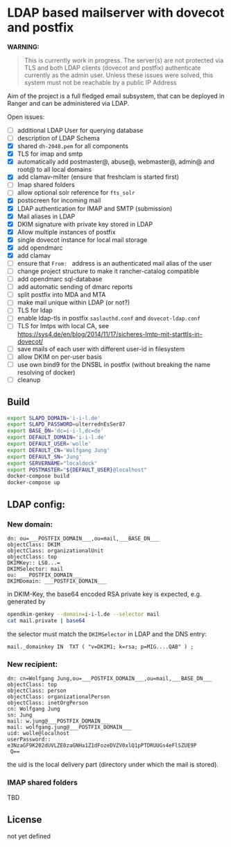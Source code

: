 # LDAP based mailserver with dovecot and postfix

**WARNING:**
> This is currently work in progress. The server(s) are not protected via TLS and 
> both LDAP clients (dovecot and postfix) authenticate currently as the admin user.
> Unless these issues were solved, this system must not be reachable by a public IP Address
 
Aim of the project is a full fledged email subsystem, that can be deployed in Ranger and 
can be administered via LDAP.

Open issues:
- [ ] additional LDAP User for querying database
- [ ] description of LDAP Schema
- [x] shared `dh-2048.pem` for all components 
- [x] TLS for imap and smtp 
- [x] automatically add postmaster@, abuse@, webmaster@, admin@ and root@ to all local domains
- [x] add clamav-milter (ensure that freshclam is started first) 
- [ ] Imap shared folders
- [ ] allow optional solr reference for `fts_solr`
- [x] postscreen for incoming mail
- [x] LDAP authentication for IMAP and SMTP (submission)
- [x] Mail aliases in LDAP
- [x] DKIM signature with private key stored in LDAP
- [x] Allow multiple instances of postfix
- [x] single dovecot instance for local mail storage
- [x] add opendmarc
- [x] add clamav
- [ ] ensure that `From: ` address is an authenticated mail alias of the user
- [ ] change project structure to make it rancher-catalog compatible
- [ ] add opendmarc sql-database
- [ ] add automatic sending of dmarc reports
- [ ] split postfix into MDA and MTA 
- [ ] make mail unique within LDAP (or not?)
- [ ] TLS for ldap
- [ ] enable ldap-tls in postfix `saslauthd.conf` and `dovecot-ldap.conf`
- [ ] TLS for lmtps with local CA, see https://sys4.de/en/blog/2014/11/17/sicheres-lmtp-mit-starttls-in-dovecot/
- [ ] save mails of each user with different user-id in filesystem
- [ ] allow DKIM on per-user basis
- [ ] use own bind9 for the DNSBL in postfix (without breaking the name resolving of docker)
- [ ] cleanup

## Build

```bash
export SLAPD_DOMAIN='i-i-l.de'
export SLAPD_PASSWORD=ulterrednEsSer87
export BASE_DN='dc=i-i-l,dc=de'
export DEFAULT_DOMAIN='i-i-l.de'
export DEFAULT_USER='wolle'
export DEFAULT_CN='Wolfgang Jung'
export DEFAULT_SN='Jung'
export SERVERNAME="localdock"
export POSTMASTER="${DEFAULT_USER}@localhost"
docker-compose build
docker-compose up
```

## LDAP config:

### New domain:
```
dn: ou=___POSTFIX_DOMAIN___,ou=mail,___BASE_DN___
objectClass: DKIM
objectClass: organizationalUnit
objectClass: top
DKIMKey:: LS0...=
DKIMSelector: mail
ou: ___POSTFIX_DOMAIN___
DKIMDomain: ___POSTFIX_DOMAIN___
```
in DKIM-Key, the base64 encoded RSA private key is expected, e.g. generated by 

```bash
opendkim-genkey --domain=i-i-l.de --selector mail
cat mail.private | base64 
```
the selector must match the `DKIMSelector` in LDAP and the DNS entry: 
```
mail._domainkey	IN	TXT	( "v=DKIM1; k=rsa; p=MIG....QAB" ) ; 
```

### New recipient:

```
dn: cn=Wolfgang Jung,ou=___POSTFIX_DOMAIN___,ou=mail,___BASE_DN___
objectClass: top
objectClass: person
objectClass: organizationalPerson
objectClass: inetOrgPerson
cn: Wolfgang Jung
sn: Jung
mail: w.jung@___POSTFIX_DOMAIN___
mail: wolfgang.jung@___POSTFIX_DOMAIN___
uid: wolle@localhost
userPassword:: e3NzaGF9K202dUVLZE0zaGNHa1Z1dFozeDVZV0xlQ1pPTDRUUGs4eFlSZUE9P
 Q==
```
the uid is the local delivery part (directory under which the mail is stored).

### IMAP shared folders

TBD

## License
not yet defined

